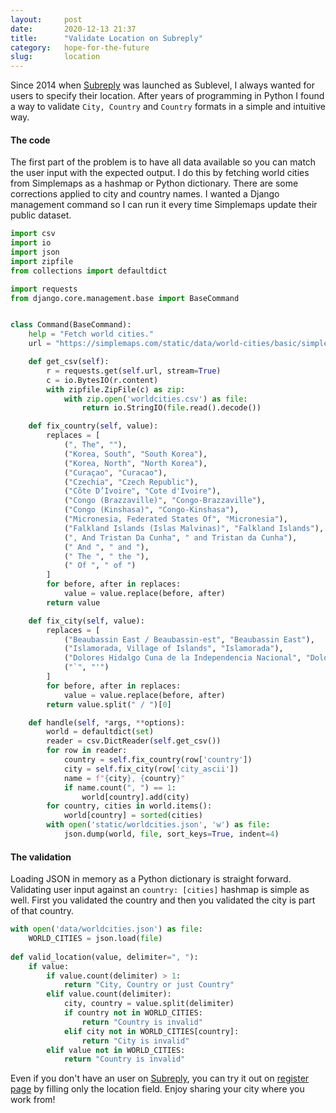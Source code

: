 ```yaml
---
layout:     post
date:       2020-12-13 21:37
title:      "Validate Location on Subreply"
category:   hope-for-the-future
slug:       location
---
```


Since 2014 when [Subreply](https://subreply.com/) was launched as Sublevel, I always wanted for users to specify their location. After years of programming in Python I found a way to validate `City, Country` and `Country` formats in a simple and intuitive way.

#### The code

The first part of the problem is to have all data available so you can match the user input with the expected output. I do this by fetching world cities from Simplemaps as a hashmap or Python dictionary. There are some corrections applied to city and country names. I wanted a Django management command so I can run it every time Simplemaps update their public dataset.

```python
import csv
import io
import json
import zipfile
from collections import defaultdict

import requests
from django.core.management.base import BaseCommand


class Command(BaseCommand):
    help = "Fetch world cities."
    url = "https://simplemaps.com/static/data/world-cities/basic/simplemaps_worldcities_basicv1.73.zip"

    def get_csv(self):
        r = requests.get(self.url, stream=True)
        c = io.BytesIO(r.content)
        with zipfile.ZipFile(c) as zip:
            with zip.open('worldcities.csv') as file:
                return io.StringIO(file.read().decode())

    def fix_country(self, value):
        replaces = [
            (", The", ""),
            ("Korea, South", "South Korea"),
            ("Korea, North", "North Korea"),
            ("Curaçao", "Curacao"),
            ("Czechia", "Czech Republic"),
            ("Côte D’Ivoire", "Cote d'Ivoire"),
            ("Congo (Brazzaville)", "Congo-Brazzaville"),
            ("Congo (Kinshasa)", "Congo-Kinshasa"),
            ("Micronesia, Federated States Of", "Micronesia"),
            ("Falkland Islands (Islas Malvinas)", "Falkland Islands"),
            (", And Tristan Da Cunha", " and Tristan da Cunha"),
            (" And ", " and "),
            (" The ", " the "),
            (" Of ", " of ")
        ]
        for before, after in replaces:
            value = value.replace(before, after)
        return value

    def fix_city(self, value):
        replaces = [
            ("Beaubassin East / Beaubassin-est", "Beaubassin East"),
            ("Islamorada, Village of Islands", "Islamorada"),
            ("Dolores Hidalgo Cuna de la Independencia Nacional", "Dolores Hidalgo"),
            ("`", "'")
        ]
        for before, after in replaces:
            value = value.replace(before, after)
        return value.split(" / ")[0]

    def handle(self, *args, **options):
        world = defaultdict(set)
        reader = csv.DictReader(self.get_csv())
        for row in reader:
            country = self.fix_country(row['country'])
            city = self.fix_city(row['city_ascii'])
            name = f"{city}, {country}"
            if name.count(", ") == 1:
                world[country].add(city)
        for country, cities in world.items():
            world[country] = sorted(cities)
        with open('static/worldcities.json', 'w') as file:
            json.dump(world, file, sort_keys=True, indent=4)
```

#### The validation

Loading JSON in memory as a Python dictionary is straight forward. Validating user input against an `country: [cities]` hashmap is simple as well. First you validated the country and then you validated the city is part of that country.

```python
with open('data/worldcities.json') as file:
    WORLD_CITIES = json.load(file)
    
def valid_location(value, delimiter=", "):
    if value:
        if value.count(delimiter) > 1:
            return "City, Country or just Country"
        elif value.count(delimiter):
            city, country = value.split(delimiter)
            if country not in WORLD_CITIES:
                return "Country is invalid"
            elif city not in WORLD_CITIES[country]:
                return "City is invalid"
        elif value not in WORLD_CITIES:
            return "Country is invalid"
```

Even if you don't have an user on [Subreply](https://subreply/), you can try it out on [register page](https://subreply.com/register) by filling only the location field. Enjoy sharing your city where you work from!
